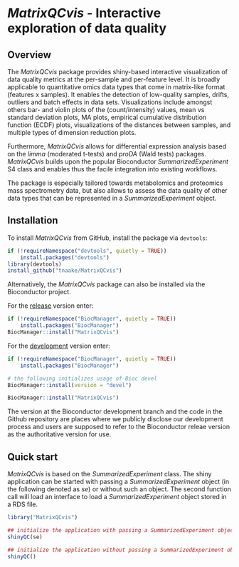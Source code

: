 # _MatrixQCvis_ - Interactive exploration of data quality

## Overview

The _MatrixQCvis_ package provides shiny-based interactive visualization of 
data quality metrics at the per-sample and per-feature level. It is broadly 
applicable to quantitative omics data types that come in matrix-like format 
(features x samples). It enables the detection of low-quality samples, drifts, 
outliers and batch effects in data sets. Visualizations include amongst 
others bar- and violin plots of the (count/intensity) values, mean vs standard 
deviation plots, MA plots, empirical cumulative distribution function (ECDF) 
plots, visualizations of the distances between samples, and multiple types of 
dimension reduction plots. 

Furthermore, _MatrixQCvis_ allows for differential expression analysis based 
on the _limma_ (moderated t-tests) and _proDA_ (Wald tests) packages. 
_MatrixQCvis_ builds upon the popular Bioconductor _SummarizedExperiment_ 
S4 class and enables thus the facile integration into existing workflows. 

The package is especially tailored towards metabolomics and proteomics mass 
spectrometry data, but also allows to assess the data quality of other data 
types that can be represented in a _SummarizedExperiment_ object.

## Installation

To install _MatrixQCvis_ from GitHub, install the package via `devtools`:
```r 
if (!requireNamespace("devtools", quietly = TRUE))
    install.packages("devtools")
library(devtools)
install_github("tnaake/MatrixQCvis")
```

Alternatively, the _MatrixQCvis_ package can also be installed via the 
Bioconductor project. 

For the [release](http://bioconductor.org/packages/release/bioc/html/MatrixQCvis.html) 
version enter:

```r
if (!requireNamespace("BiocManager", quietly = TRUE))
    install.packages("BiocManager")
BiocManager::install("MatrixQCvis")
```

For the [development](http://bioconductor.org/packages/devel/bioc/html/MatrixQCvis.html) 
version enter:
```r
if (!requireNamespace("BiocManager", quietly = TRUE))
    install.packages("BiocManager")

# the following initializes usage of Bioc devel
BiocManager::install(version = "devel")

BiocManager::install("MatrixQCvis")
```

The version at the Bioconductor development branch and the code in the Github repository 
are places where we publicly disclose our development process and users are 
supposed to refer to the Bioconductor releae version as the authoritative version for 
use.

## Quick start

_MatrixQCvis_ is based on the _SummarizedExperiment_ class. The shiny 
application can be started with passing a _SummarizedExperiment_ object 
(in the following denoted as _se_) or without such an object. The 
second function call will load an interface to load a 
_SummarizedExperiment_ object stored in a RDS file. 

```r
library("MatrixQCvis")

## initialize the application with passing a SummarizedExperiment object
shinyQC(se)

## initialize the application without passing a SummarizedExperiment object
shinyQC()
```
